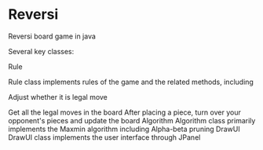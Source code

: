 # Reversi
Reversi board game in java

Several key classes:

Rule

Rule class implements rules of the game and the related methods, including

Adjust whether it is legal move

Get all the legal moves in the board
After placing a piece, turn over your opponent's pieces and update the board
Algorithm
Algorithm class primarily implements the Maxmin algorithm including Alpha-beta pruning 
DrawUI
DrawUI class implements the user interface through JPanel
